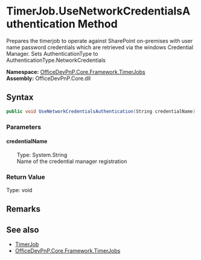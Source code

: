# TimerJob.UseNetworkCredentialsAuthentication Method  
 Prepares the timerjob to operate against SharePoint on-premises with user name password credentials which are retrieved via the windows Credential Manager. Sets AuthenticationType to AuthenticationType.NetworkCredentials   

**Namespace:** [OfficeDevPnP.Core.Framework.TimerJobs](OfficeDevPnP.Core.Framework.TimerJobs.md)  
**Assembly:** OfficeDevPnP.Core.dll  
## Syntax
```C#
public void UseNetworkCredentialsAuthentication(String credentialName)
```
### Parameters
#### credentialName  
&emsp;&emsp;Type: System.String  
&emsp;&emsp;Name of the credential manager registration  

  

### Return Value
Type: void  

## Remarks
  
## See also
- [TimerJob](OfficeDevPnP.Core.Framework.TimerJobs.TimerJob.md) 
- [OfficeDevPnP.Core.Framework.TimerJobs](OfficeDevPnP.Core.Framework.TimerJobs.md) 
